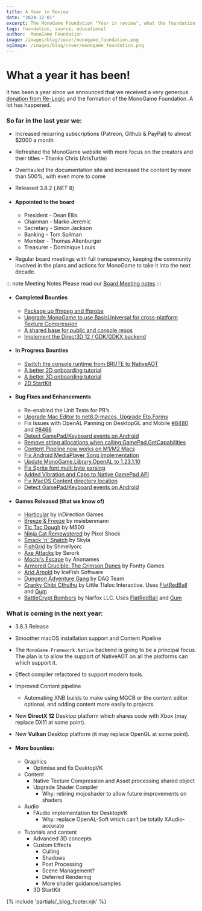 ```yaml
---
title: A Year in Review
date: "2024-12-01"
excerpt: The MonoGame Foundation "Year in review", what the foundation has been up to since its incorporation.
tags: foundation, source, educational
author:  MonoGame Foundation
image: /images/blog/cover/monogame_foundation.png
ogImage: /images/blog/cover/monogame_foundation.png
---
```


# What a year it has been!

It has been a year since we announced that we received a very generous [donation from Re-Logic](https://x.com/MonoGameTeam/status/1724164491363967465) and the formation of the MonoGame Foundation. A lot has happened.

### So far in the last year we:

* Increased recurring subscriptions (Patreon, Github & PayPal) to almost $2000 a month
* Refreshed the MonoGame website with more focus on the creators and their titles \- Thanks Chris (ArisTurtle)  
* Overhauled the documentation site and increased the content by more than 500%, with even more to come  
* Released 3.8.2 (.NET 8)

* #### Appointed to the board

  * President - Dean Ellis  
  * Chairman - Marko Jeremic  
  * Secretary - Simon Jackson  
  * Banking - Tom Spilman  
  * Member - Thomas Altenburger  
  * Treasurer - Dominique Louis

* Regular board meetings with full transparency, keeping the community involved in the plans and actions for MonoGame to take it into the next decade.

::: note Meeting Notes
Please read our [Board Meeting notes](https://monogame.net/blog/meeting)
::: 

* #### Completed Bounties

  * [Package up ffmpeg and ffprobe](https://github.com/MonoGame/MonoGame/issues/8241)  
  * [Upgrade MonoGame to use BasisUniversal for cross-platform Texture Compression](https://github.com/MonoGame/MonoGame/issues/8419)  
  * [A shared base for public and console repos](https://github.com/MonoGame/MonoGame/issues/8242)  
  * [Implement the Direct3D 12 / GDK/GDKX backend](https://github.com/MonoGame/MonoGame/issues/8195)

* #### In Progress Bounties

  * [Switch the console runtime from BRUTE to NativeAOT](https://github.com/MonoGame/MonoGame/issues/8194)  
  * [A better 2D onboarding tutorial](https://github.com/MonoGame/MonoGame/issues/8317)  
  * [A better 3D onboarding tutorial](https://github.com/MonoGame/MonoGame/issues/8318)
  * [2D StartKit](https://github.com/MonoGame/MonoGame/pull/8275)

* #### Bug Fixes and Enhancements

  * Re-enabled the Unit Tests for PR’s.  
  * [Upgrade Mac Editor to net8.0-macos. Upgrade Eto.Forms](https://github.com/MonoGame/MonoGame/pull/8505)   
  * Fix Issues with OpenAL Panning on DesktopGL and Mobile  [#8480](https://github.com/MonoGame/MonoGame/pull/8480) and [#8466](https://github.com/MonoGame/MonoGame/pull/8466)
  * [Detect GamePad/Keyboard events on Android](https://github.com/MonoGame/MonoGame/pull/8465)
  * [Remove string allocations when calling GamePad.GetCapabilities](https://github.com/MonoGame/MonoGame/pull/8453)
  * [Content Pipeline now works on M1/M2 Macs](https://github.com/MonoGame/MonoGame/pull/8570)
  * [Fix Android MediaPlayer Song implementation](https://github.com/MonoGame/MonoGame/pull/8583)
  * [Update MonoGame.Library.OpenAL to 1.23.1.10](https://github.com/MonoGame/MonoGame/pull/8560)
  * [Fix Sprite font multi byte parsing](https://github.com/MonoGame/MonoGame/pull/8554)
  * [Added Vibration and Caps to Native GamePad API](https://github.com/MonoGame/MonoGame/pull/8520)
  * [Fix MacOS Content directory location](https://github.com/MonoGame/MonoGame/pull/8479)
  * [Detect GamePad/Keyboard events on Android](https://github.com/MonoGame/MonoGame/pull/8465)

* #### Games Released (that we know of)

  * [Horticular](https://store.steampowered.com/app/1928540/Horticular/) by inDirection Games
  * [Breeze & Freeze](https://msiebenmann.itch.io/breeze-and-freeze) by msiebenmann
  * [Tic Tac Dough](https://ms00.itch.io/tic-tac-dough) by MS00
  * [Ninja Cat Remewstered](https://pixelshock.itch.io/ninja-cat-remewstered) by Pixel Shock
  * [Smack 'n' Snatch](https://skyyyla.itch.io/smack-n-snatch) by Skyla
  * [FishGrid](https://shmellyorc.itch.io/fishgrid) by Shmellyorc
  * [Axe Attacks](https://serork.itch.io/axe-attacks) by Serork
  * [Mochi's Escape](https://anonames-lair.itch.io/mochi-escape) by Anonames
  * [Armored Crucible: The Crimson Dunes](https://fontty.itch.io/ac-tcd) by Fontty Games
  * [Arid Arnold](https://icefish-software.itch.io/arid-arnold) by IceFish Software
  * [Dungeon Adventure Gang](https://store.steampowered.com/app/2147690/Dungeon_Adventure_Gang/) by DAG Team
  * [Cranky Chibi Cthulhu](https://little-tlaloc-interactive.itch.io/cranky-chibi-cthulhu) by Little Tlaloc Interactive. Uses [FlatRedBall](https://flatredball.com/) and [Gum](http://docs.flatredball.com/gum/)
  * [BattleCrypt Bombers](https://store.steampowered.com/app/2188930/BattleCrypt_Bombers/) by Narfox LLC. Uses [FlatRedBall](https://flatredball.com/) and [Gum](http://docs.flatredball.com/gum/)


### What is coming in the next year:

* 3.8.3 Release
* Smoother macOS installation support and Content Pipeline
* The `MonoGame.Framework.Native` backend is going to be a principal focus. The plan is to allow the support of NativeAOT on all the platforms can which support it.
* Effect compiler refactored to support modern tools.
* Improved Content pipeline
  * Automating XNB builds to make using MGCB or the content editor optional, and adding content more easily to projects
* New **DirectX 12** Desktop platform which shares code with Xbox (may replace DX11 at some point).
* New **Vulkan** Desktop platform (it may replace OpenGL at some point).

* #### More bounties:

  * Graphics
    * Optimise and fix DesktopVK
  * Content
    * Native Texture Compression and Asset processing shared object
    * Upgrade Shader Compiler
      * Why: retiring mojoshader to allow future improvements on shaders
  * Audio
    * FAudio implementation for DesktopVK
      * Why: replace OpenAL-Soft which can’t be totally XAudio-accurate
  * Tutorials and content
    * Advanced 3D concepts
    * Custom Effects
      * Culling
      * Shadows
      * Post Processing
      * Scene Management?
      * Deferred Rendering
      * More shader guidance/samples
    * 3D StartKit

{% include 'partials/_blog_footer.njk' %}
